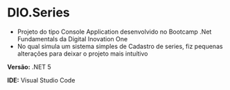 # DIO.Series

- Projeto do tipo Console Application desenvolvido no Bootcamp .Net Fundamentals da Digital Inovation One
- No qual simula um sistema simples de Cadastro de series, fiz pequenas alterações para deixar o projeto mais intuítivo

**Versão:** .NET 5

**IDE:** Visual Studio Code
